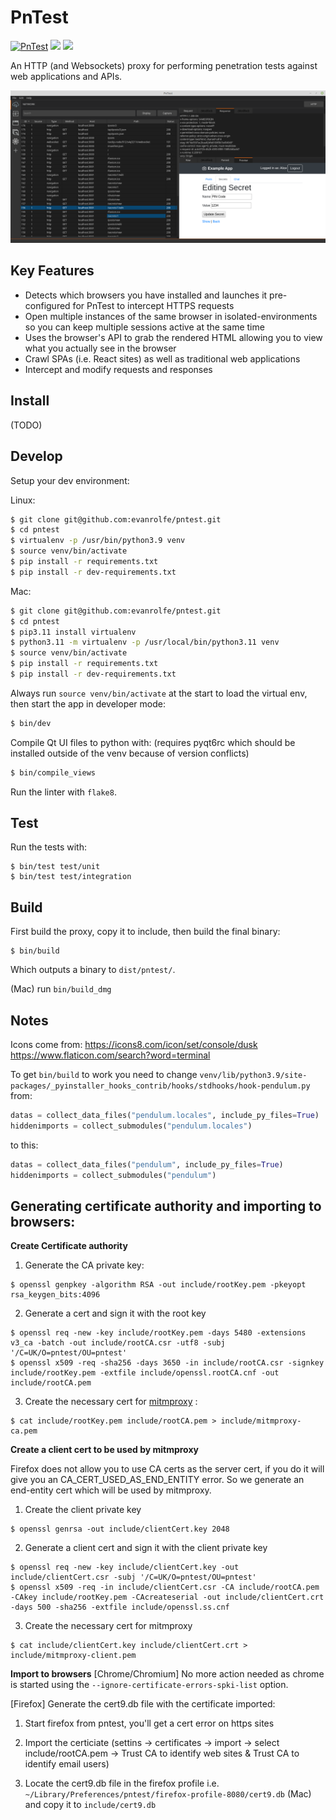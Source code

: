 # PnTest

[![PnTest](https://circleci.com/gh/evanrolfe/pntest.svg?style=shield)](https://app.circleci.com/pipelines/github/evanrolfe/pntest) ![](https://img.shields.io/badge/python-3.11-blue) ![](https://img.shields.io/badge/Qt-6-blue)

An HTTP (and Websockets) proxy for performing penetration tests against web applications and APIs.

![](./screenshot.png)

## Key Features

- Detects which browsers you have installed and launches it pre-configured for PnTest to intercept HTTPS requests
- Open multiple instances of the same browser in isolated-environments so you can keep multiple sessions active at the same time
- Uses the browser's API to grab the rendered HTML allowing you to view what you actually see in the browser
- Crawl SPAs (i.e. React sites) as well as traditional web applications
- Intercept and modify requests and responses

## Install

(TODO)

## Develop

Setup your dev environment:

Linux:
```bash
$ git clone git@github.com:evanrolfe/pntest.git
$ cd pntest
$ virtualenv -p /usr/bin/python3.9 venv
$ source venv/bin/activate
$ pip install -r requirements.txt
$ pip install -r dev-requirements.txt

```
Mac:
```bash
$ git clone git@github.com:evanrolfe/pntest.git
$ cd pntest
$ pip3.11 install virtualenv
$ python3.11 -m virtualenv -p /usr/local/bin/python3.11 venv
$ source venv/bin/activate
$ pip install -r requirements.txt
$ pip install -r dev-requirements.txt
```

Always run `source venv/bin/activate` at the start to load the virtual env, then start the app in developer mode:
```bash
$ bin/dev
```

Compile Qt UI files to python with: (requires pyqt6rc which should be installed outside of the venv because of version conflicts)
```bash
$ bin/compile_views
```

Run the linter with `flake8`.

## Test
Run the tests with:
```
$ bin/test test/unit
$ bin/test test/integration
```

## Build
First build the proxy, copy it to include, then build the final binary:
```
$ bin/build
```
Which outputs a binary to `dist/pntest/`.

(Mac) run `bin/build_dmg`

## Notes
Icons come from:
https://icons8.com/icon/set/console/dusk
https://www.flaticon.com/search?word=terminal

To get `bin/build` to work you need to change `venv/lib/python3.9/site-packages/_pyinstaller_hooks_contrib/hooks/stdhooks/hook-pendulum.py` from:
```python
datas = collect_data_files("pendulum.locales", include_py_files=True)
hiddenimports = collect_submodules("pendulum.locales")

```
to this:
```python
datas = collect_data_files("pendulum", include_py_files=True)
hiddenimports = collect_submodules("pendulum")
```

## Generating certificate authority and importing to browsers:
**Create Certificate authority**
1. Generate the CA private key:
```
$ openssl genpkey -algorithm RSA -out include/rootKey.pem -pkeyopt rsa_keygen_bits:4096
```
2. Generate a cert and sign it with the root key
```
$ openssl req -new -key include/rootKey.pem -days 5480 -extensions v3_ca -batch -out include/rootCA.csr -utf8 -subj '/C=UK/O=pntest/OU=pntest'
$ openssl x509 -req -sha256 -days 3650 -in include/rootCA.csr -signkey include/rootKey.pem -extfile include/openssl.rootCA.cnf -out include/rootCA.pem
```
3. Create the necessary cert for [mitmproxy](https://docs.mitmproxy.org/stable/concepts-certificates/#using-a-custom-server-certificate) :
```
$ cat include/rootKey.pem include/rootCA.pem > include/mitmproxy-ca.pem
```

**Create a client cert to be used by mitmproxy**

Firefox does not allow you to use CA certs as the server cert, if you do it will give you an CA_CERT_USED_AS_END_ENTITY error. So we generate an end-entity cert which will be used by mitmproxy.
1. Create the client private key
```
$ openssl genrsa -out include/clientCert.key 2048
```
2. Generate a client cert and sign it with the client private key
```
$ openssl req -new -key include/clientCert.key -out include/clientCert.csr -subj '/C=UK/O=pntest/OU=pntest'
$ openssl x509 -req -in include/clientCert.csr -CA include/rootCA.pem -CAkey include/rootKey.pem -CAcreateserial -out include/clientCert.crt -days 500 -sha256 -extfile include/openssl.ss.cnf
```
3. Create the necessary cert for mitmproxy
```
$ cat include/clientCert.key include/clientCert.crt > include/mitmproxy-client.pem
```

**Import to browsers**
[Chrome/Chromium] No more action needed as chrome is started using the `--ignore-certificate-errors-spki-list` option.

[Firefox] Generate the cert9.db file with the certificate imported:

1. Start firefox from pntest, you'll get a cert error on https sites

2. Import the certiciate (settins -> certificates -> import -> select include/rootCA.pem -> Trust CA to identify web sites & Trust CA to identify email users)

3. Locate the cert9.db file in the firefox profile i.e. `~/Library/Preferences/pntest/firefox-profile-8080/cert9.db` (Mac) and copy it to `include/cert9.db`
